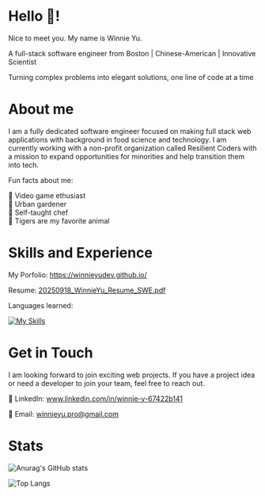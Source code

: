 # Hello 👋! 

Nice to meet you. My name is Winnie Yu. 

A full-stack software engineer from Boston | Chinese-American | Innovative Scientist 

Turning complex problems into elegant solutions, one line of code at a time

# About me

I am a fully dedicated software engineer focused on making full stack web applications with background in food science and technology. I am currently working with a non-profit organization called Resilient Coders with a mission to expand opportunities for minorities and help transition them into tech.

Fun facts about me:

👾 Video game ethusiast \
🌱 Urban gardener \
🍲 Self-taught chef \
🐯 Tigers are my favorite animal 

# Skills and Experience

My Porfolio: https://winnieyudev.github.io/

Resume: [20250918_WinnieYu_Resume_SWE.pdf](https://github.com/user-attachments/files/22418029/20250918_WinnieYu_Resume_SWE.pdf)

Languages learned: 

[![My Skills](https://skillicons.dev/icons?i=js,html,css,ruby,sass,bootstrap,rails,react,vite,nodejs,express,mongo,sqlite,postman,git,tailwind,vercel,stackoverflow,vscode,wordpress)](https://skillicons.dev)

# Get in Touch

I am looking forward to join exciting web projects. If you have a project idea or need a developer to join your team, feel free to reach out.

💼 LinkedIn: www.linkedin.com/in/winnie-y-67422b141

📧 Email: winnieyu.pro@gmail.com

# Stats

![Anurag's GitHub stats](https://github-readme-stats.vercel.app/api?username=WinnieYuDev&show_icons=true&theme=radical) 

![Top Langs](https://github-readme-stats.vercel.app/api/top-langs/?username=WinnieYuDev&layout=compact)
